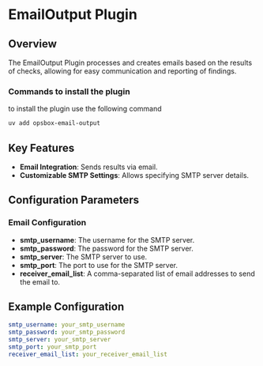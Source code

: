 # EmailOutput Plugin

## Overview

The EmailOutput Plugin processes and creates emails based on the results of checks, allowing for easy communication and reporting of findings.

### Commands to install the plugin
to install the plugin use the following command
```bash
uv add opsbox-email-output
```

## Key Features

- **Email Integration**: Sends results via email.
- **Customizable SMTP Settings**: Allows specifying SMTP server details.

## Configuration Parameters

### Email Configuration

- **smtp_username**: The username for the SMTP server.
- **smtp_password**: The password for the SMTP server.
- **smtp_server**: The SMTP server to use.
- **smtp_port**: The port to use for the SMTP server.
- **receiver_email_list**: A comma-separated list of email addresses to send the email to.


## Example Configuration

```yaml
smtp_username: your_smtp_username
smtp_password: your_smtp_password
smtp_server: your_smtp_server
smtp_port: your_smtp_port
receiver_email_list: your_receiver_email_list
```